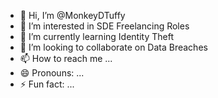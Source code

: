 - 👋 Hi, I’m @MonkeyDTuffy
- 👀 I’m interested in SDE Freelancing Roles
- 🌱 I’m currently learning Identity Theft
- 💞️ I’m looking to collaborate on Data Breaches
- 📫 How to reach me ...
- 😄 Pronouns: ...
- ⚡ Fun fact: ...

<!---
MonkeyDTuffy/MonkeyDTuffy is a ✨ special ✨ repository because its `README.md` (this file) appears on your GitHub profile.
You can click the Preview link to take a look at your changes.
--->
